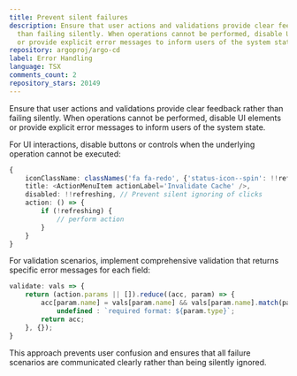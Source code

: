 ```yaml
---
title: Prevent silent failures
description: Ensure that user actions and validations provide clear feedback rather
  than failing silently. When operations cannot be performed, disable UI elements
  or provide explicit error messages to inform users of the system state.
repository: argoproj/argo-cd
label: Error Handling
language: TSX
comments_count: 2
repository_stars: 20149
---
```


Ensure that user actions and validations provide clear feedback rather than failing silently. When operations cannot be performed, disable UI elements or provide explicit error messages to inform users of the system state.

For UI interactions, disable buttons or controls when the underlying operation cannot be executed:
```ts
{
    iconClassName: classNames('fa fa-redo', {'status-icon--spin': !!refreshing}),
    title: <ActionMenuItem actionLabel='Invalidate Cache' />,
    disabled: !!refreshing, // Prevent silent ignoring of clicks
    action: () => {
        if (!refreshing) {
            // perform action
        }
    }
}
```

For validation scenarios, implement comprehensive validation that returns specific error messages for each field:
```ts
validate: vals => {
    return (action.params || []).reduce((acc, param) => {
        acc[param.name] = vals[param.name] && vals[param.name].match(param.type) ?
            undefined : `required format: ${param.type}`;
        return acc;
    }, {});
}
```

This approach prevents user confusion and ensures that all failure scenarios are communicated clearly rather than being silently ignored.